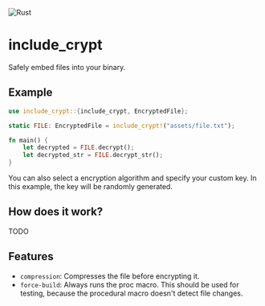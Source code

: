 ![Rust](https://github.com/not-matthias/include_crypt/workflows/Rust/badge.svg)

# include_crypt
Safely embed files into your binary.

## Example

```rust
use include_crypt::{include_crypt, EncryptedFile};

static FILE: EncryptedFile = include_crypt!("assets/file.txt");

fn main() {
    let decrypted = FILE.decrypt();
    let decrypted_str = FILE.decrypt_str();
}

```

You can also select a encryption algorithm and specify your custom key. In this example, the key will be randomly generated.

## How does it work? 

TODO

## Features

- `compression`: Compresses the file before encrypting it.
- `force-build`: Always runs the proc macro. This should be used for testing, because the procedural macro doesn't detect file changes.
